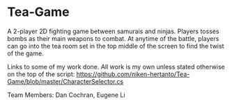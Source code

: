 # Tea-Game
A 2-player 2D fighting game between samurais and ninjas. Players tosses bombs as their main weapons to combat. At anytime of the battle, players can go into the tea room set in the top middle of the screen to find the twist of the game.

Links to some of my work done. All work is my own unless stated otherwise on the top of the script:
https://github.com/niken-hertanto/Tea-Game/blob/master/CharacterSelector.cs

Team Members:
Dan Cochran, Eugene Li
